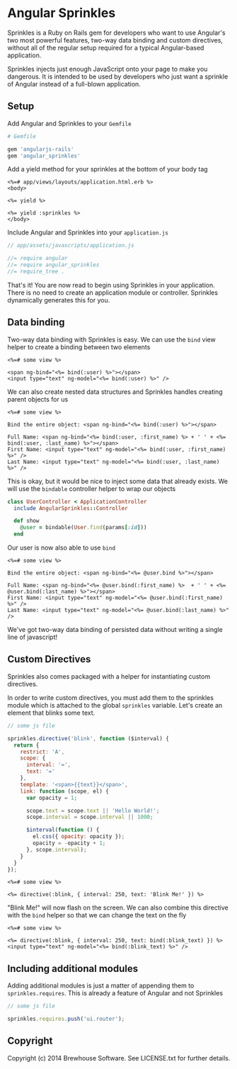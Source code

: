 # Angular Sprinkles

Sprinkles is a Ruby on Rails gem for developers who want to use Angular's two most powerful features, two-way data binding and
custom directives, without all of the regular setup required for a typical Angular-based application.

Sprinkles injects just enough JavaScript onto your page to make you dangerous. It is intended to be used by developers who just
want a sprinkle of Angular instead of a full-blown application.

## Setup

Add Angular and Sprinkles to your `Gemfile`

```ruby
# Gemfile

gem 'angularjs-rails'
gem 'angular_sprinkles'
```

Add a yield method for your sprinkles at the bottom of your body tag

```erb
<%=# app/views/layouts/application.html.erb %>
<body>

<%= yield %>

<%= yield :sprinkles %>
</body>
```

Include Angular and Sprinkles into your `application.js`

```js
// app/assets/javascripts/application.js

//= require angular
//= require angular_sprinkles
//= require_tree .
```

That's it! You are now read to begin using Sprinkles in your application. There is no need to create an application module or
controller. Sprinkles dynamically generates this for you.

## Data binding

Two-way data binding with Sprinkles is easy. We can use the `bind` view helper to create a binding between two elements

```erb
<%=# some view %>

<span ng-bind="<%= bind(:user) %>"></span>
<input type="text" ng-model="<%= bind(:user) %>" />
```

We can also create nested data structures and Sprinkles handles creating parent objects for us

```erb
<%=# some view %>

Bind the entire object: <span ng-bind="<%= bind(:user) %>"></span>

Full Name: <span ng-bind="<%= bind(:user, :first_name) %> + ' ' + <%= bind(:user, :last_name) %>"></span>
First Name: <input type="text" ng-model="<%= bind(:user, :first_name) %>" />
Last Name: <input type="text" ng-model="<%= bind(:user, :last_name) %>" />
```

This is okay, but it would be nice to inject some data that already exists. We will use the `bindable` controller helper to wrap our objects

```ruby
class UserController < ApplicationController
  include AngularSprinkles::Controller

  def show
    @user = bindable(User.find(params[:id]))
  end
```

Our user is now also able to use `bind`

```erb
<%=# some view %>

Bind the entire object: <span ng-bind="<%= @user.bind %>"></span>

Full Name: <span ng-bind="<%= @user.bind(:first_name) %>  + ' ' + <%= @user.bind(:last_name) %>"></span>
First Name: <input type="text" ng-model="<%= @user.bind(:first_name) %>" />
Last Name: <input type="text" ng-model="<%= @user.bind(:last_name) %>" />
```

We've got two-way data binding of persisted data without writing a single line of javascript!

## Custom Directives

Sprinkles also comes packaged with a helper for instantiating custom directives.

In order to write custom directives, you must add them to the sprinkles module which is attached to the global `sprinkles` variable.
Let's create an element that blinks some text.

```js
// some js file

sprinkles.directive('blink', function ($interval) {
  return {
    restrict: 'A',
    scope: {
      interval: '=',
      text: '='
    },
    template: '<span>{{text}}</span>',
    link: function (scope, el) {
      var opacity = 1;

      scope.text = scope.text || 'Hello World!';
      scope.interval = scope.interval || 1000;

      $interval(function () {
        el.css({ opacity: opacity });
        opacity = -opacity + 1;
      }, scope.interval);
    }
  }
});
```

```erb
<%=# some view %>

<%= directive(:blink, { interval: 250, text: 'Blink Me!' }) %>
```

"Blink Me!" will now flash on the screen. We can also combine this directive with the `bind` helper so that we can change the text on the fly

```erb
<%=# some view %>

<%= directive(:blink, { interval: 250, text: bind(:blink_text) }) %>
<input type="text" ng-model="<%= bind(:blink_text) %>" />
```

## Including additional modules

Adding additional modules is just a matter of appending them to `sprinkles.requires`. This is already a feature of Angular and not Sprinkles

```js
// some js file

sprinkles.requires.push('ui.router');
```

## Copyright

Copyright (c) 2014 Brewhouse Software. See LICENSE.txt for further details.
